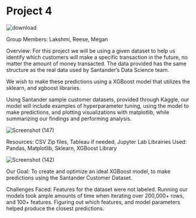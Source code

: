 # Project 4

![download](https://user-images.githubusercontent.com/85418720/143969971-ad6c98f8-79a3-4066-acda-31a53b4110c6.png)

Group Members: Lakshmi, Reese, Megan

Overview: For this project we will be using a given dataset to help us identify which customers will make a specific transaction in the future, no matter the amount of money transacted. The data provided has the same structure as the real data used by Santander’s Data Science team. 

We wish to make these predictions using a XGBoost model that utilizes the sklearn, and xgboost libraries. 

Using Santander sample customer datasets, provided through Kaggle, our model will include examples of hyperparameter tuning, using the model to make predictions, and plotting visualizations with matplotlib, while summarizing our findings and performing analysis. 

![Screenshot (147)](https://user-images.githubusercontent.com/85418720/143970265-ac949813-3e96-48cf-97ad-62234c2de1de.png)

Resources: CSV Zip files, Tableau if needed, Jupyter Lab
Librairies Used: Pandas, Matplotlib, Sklearn, XGBoost Library

![Screenshot (142)](https://user-images.githubusercontent.com/85418720/143970092-657b85bc-2786-417c-99a2-9ea69aee7a02.png)

Our Goal: To create and optimize an ideal XGBoost model, to make predictions using the Santander Customer Dataset. 

Challenges Faced: 
Features for the dataset were not labeled.
Running our models took ample amounts of time when iterating over 200,000+ rows, and 100+ features.
Figuring out which features, and model parameters helped produce the closest predictions. 



